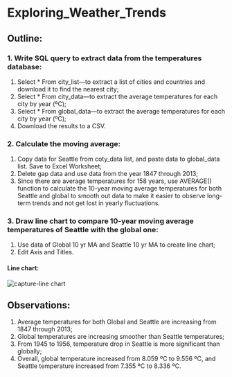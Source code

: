 # Exploring_Weather_Trends

## Outline:
### 1.	Write SQL query to extract data from the temperatures database:
1)	Select * From city_list—to extract a list of cities and countries and download it to find the nearest city;
2)	Select * From city_data—to extract the average temperatures for each city by year (ºC);
3)	Select * From global_data—to extract the average temperatures for each city by year (ºC);
4)	Download the results to a CSV.
### 2.	Calculate the moving average:
1)	Copy data for Seattle from coty_data list, and paste data to global_data list. Save to Excel Worksheet;
2)	Delete gap data and use data from the year 1847 through 2013; 
3)	Since there are average temperatures for 158 years, use AVERAGE() function to calculate the 10-year moving average temperatures for both Seattle and global to smooth out data to make it easier to observe long-term trends and not get lost in yearly fluctuations. 
### 3.	Draw line chart to compare 10-year moving average temperatures of  Seattle with the  global one:
1)	Use data of Global 10 yr MA and Seattle 10 yr MA to create line chart;
2)	Edit Axis and Titles.
#### Line chart:
![capture-line chart](https://user-images.githubusercontent.com/45748918/50048009-2d708300-0076-11e9-9c64-dee9894856fb.PNG) 
 
## Observations:
1.	Average temperatures for both Global and Seattle are increasing from 1847 through 2013;
2.	Global temperatures are increasing smoother than Seattle temperatures;
3.	From 1945 to 1956, temperature drop in Seattle is more significant than globally;
4.	Overall, global temperature increased from 8.059 ºC to 9.556 ºC, and Seattle temperature increased from 7.355  ºC to 8.336 ºC.

